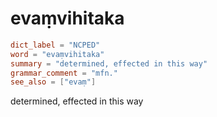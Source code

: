 # evaṃvihitaka

``` toml
dict_label = "NCPED"
word = "evaṃvihitaka"
summary = "determined, effected in this way"
grammar_comment = "mfn."
see_also = ["evaṃ"]
```

determined, effected in this way

